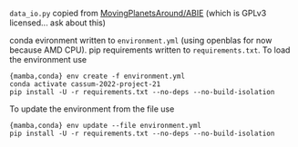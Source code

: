 `data_io.py` copied from [MovingPlanetsAround/ABIE](https://github.com/MovingPlanetsAround/ABIE) (which is GPLv3 licensed... ask about this)

conda evironment written to `environment.yml` (using openblas for now because AMD CPU). pip requirements written to `requirements.txt`. To load the environment use

```
{mamba,conda} env create -f environment.yml
conda activate cassum-2022-project-21
pip install -U -r requirements.txt --no-deps --no-build-isolation
```

To update the environment from the file use 

```
{mamba,conda} env update --file environment.yml
pip install -U -r requirements.txt --no-deps --no-build-isolation
```